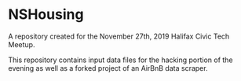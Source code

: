 # NSHousing
A repository created for the November 27th, 2019 Halifax Civic Tech Meetup. 

This repository contains input data files for the hacking portion of the evening as well as a forked project of an AirBnB data scraper.
